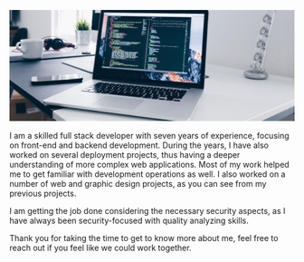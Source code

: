 ![](https://github.com/ramsingh22/RamSingh/blob/main/readme_header.jpg?raw=true)

I am a skilled full stack developer with seven years of experience, focusing on front-end and backend development. During the years, I have also worked on several deployment projects, thus having a deeper understanding of more complex web applications. Most of my work helped me to get familiar with development operations as well. I also worked on a number of web and graphic design projects, as you can see from my previous projects.

I am getting the job done considering the necessary security aspects, as I have always been security-focused with quality analyzing skills.

Thank you for taking the time to get to know more about me, feel free to reach out if you feel like we could work together.

